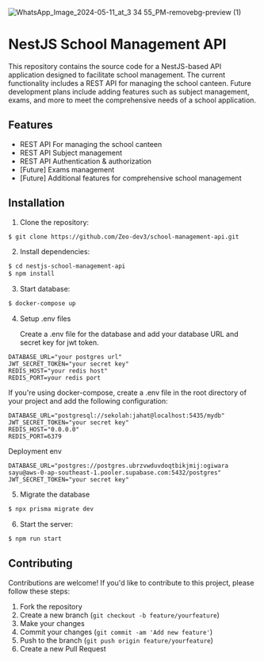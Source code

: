 ![WhatsApp_Image_2024-05-11_at_3 34 55_PM-removebg-preview (1)](https://github.com/Zeo-dev3/school-management-api/assets/152672843/3a4a9801-614b-4365-b90d-42d8c957a89c)

# NestJS School Management API

This repository contains the source code for a NestJS-based API application designed to facilitate school management. The current functionality includes a REST API for managing the school canteen. Future development plans include adding features such as subject management, exams, and more to meet the comprehensive needs of a school application.

## Features

- REST API For managing the school canteen
- REST API Subject management
- REST API Authentication & authorization
- [Future] Exams management
- [Future] Additional features for comprehensive school management

## Installation

1. Clone the repository:

```bash
$ git clone https://github.com/Zeo-dev3/school-management-api.git
```

2. Install dependencies:

```bash
$ cd nestjs-school-management-api
$ npm install
```

3. Start database:

```bash
$ docker-compose up
```

4. Setup .env files

   Create a .env file for the database and add your database URL and secret key for jwt token.

```
DATABASE_URL="your postgres url"
JWT_SECRET_TOKEN="your secret key"
REDIS_HOST="your redis host"
REDIS_PORT=your redis port
```

If you're using docker-compose, create a .env file in the root directory of your project and add the following configuration:

```
DATABASE_URL="postgresql://sekolah:jahat@localhost:5435/mydb"
JWT_SECRET_TOKEN="your secret key"
REDIS_HOST="0.0.0.0"
REDIS_PORT=6379
```

Deployment env

```
DATABASE_URL="postgres://postgres.ubrzvwduvdoqtbikjmij:ogiwara sayu@aws-0-ap-southeast-1.pooler.supabase.com:5432/postgres"
JWT_SECRET_TOKEN="your secret key"
```

5. Migrate the database

```bash
$ npx prisma migrate dev
```

6. Start the server:

```bash
$ npm run start
```

## Contributing

Contributions are welcome! If you'd like to contribute to this project, please follow these steps:

1. Fork the repository
2. Create a new branch (`git checkout -b feature/yourfeature`)
3. Make your changes
4. Commit your changes (`git commit -am 'Add new feature'`)
5. Push to the branch (`git push origin feature/yourfeature`)
6. Create a new Pull Request
